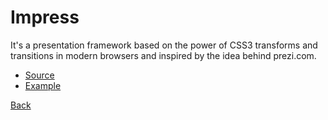 # Impress

It's a presentation framework based on the power of CSS3 transforms and transitions in modern browsers and inspired by the idea behind prezi.com.

* [Source](https://github.com/bartaz/impress.js)
* [Example](http://bartaz.github.com/impress.js/)

[Back](0.md)
